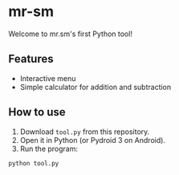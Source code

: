 # mr-sm

Welcome to mr.sm's first Python tool!

## Features
- Interactive menu
- Simple calculator for addition and subtraction

## How to use
1. Download `tool.py` from this repository.
2. Open it in Python (or Pydroid 3 on Android).
3. Run the program:
```bash
python tool.py
